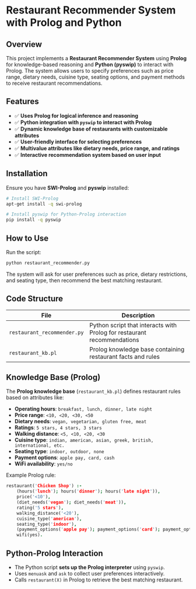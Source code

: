 # Restaurant Recommender System with Prolog and Python

## Overview

This project implements a **Restaurant Recommender System** using **Prolog** for knowledge-based reasoning and **Python (pyswip)** to interact with Prolog. The system allows users to specify preferences such as price range, dietary needs, cuisine type, seating options, and payment methods to receive restaurant recommendations.

## Features

- ✅ **Uses Prolog for logical inference and reasoning**
- ✅ **Python integration with `pyswip` to interact with Prolog**
- ✅ **Dynamic knowledge base of restaurants with customizable attributes**
- ✅ **User-friendly interface for selecting preferences**
- ✅ **Multivalue attributes like dietary needs, price range, and ratings**
- ✅ **Interactive recommendation system based on user input**

## Installation

Ensure you have **SWI-Prolog** and **pyswip** installed:

```bash
# Install SWI-Prolog
apt-get install -q swi-prolog

# Install pyswip for Python-Prolog interaction
pip install -q pyswip
```

## How to Use

Run the script:

```bash
python restaurant_recommender.py
```

The system will ask for user preferences such as price, dietary restrictions, and seating type, then recommend the best matching restaurant.

## Code Structure

| File | Description |
|------|------------|
| `restaurant_recommender.py` | Python script that interacts with Prolog for restaurant recommendations |
| `restaurant_kb.pl` | Prolog knowledge base containing restaurant facts and rules |

## Knowledge Base (Prolog)

The **Prolog knowledge base** (`restaurant_kb.pl`) defines restaurant rules based on attributes like:
- **Operating hours**: `breakfast, lunch, dinner, late night`
- **Price range**: `<10, <20, <30, <50`
- **Dietary needs**: `vegan, vegetarian, gluten free, meat`
- **Ratings**: `5 stars, 4 stars, 3 stars`
- **Walking distance**: `<5, <10, <20, <30`
- **Cuisine type**: `indian, american, asian, greek, british, international, etc.`
- **Seating type**: `indoor, outdoor, none`
- **Payment options**: `apple pay, card, cash`
- **WiFi availability**: `yes/no`

Example Prolog rule:

```prolog
restaurant('Chicken Shop') :- 
    (hours('lunch'); hours('dinner'); hours('late night')), 
    price('<10'), 
    (diet_needs('vegan'); diet_needs('meat')), 
    rating('5 stars'), 
    walking_distance('<20'), 
    cuisine_type('american'), 
    seating_type('indoor'), 
    (payment_options('apple pay'); payment_options('card'); payment_options('cash')), 
    wifi(yes).
```

## Python-Prolog Interaction

- The Python script **sets up the Prolog interpreter** using `pyswip`.
- Uses `menuask` and `ask` to collect user preferences interactively.
- Calls `restaurant(X)` in Prolog to retrieve the best matching restaurant.

